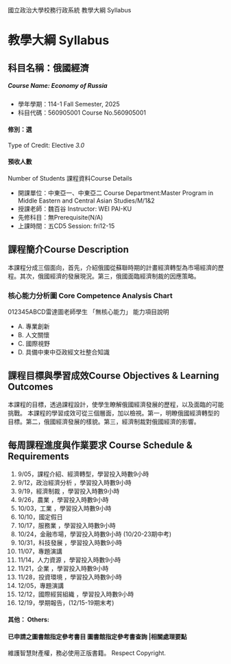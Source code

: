 國立政治大學校務行政系統 教學大綱 Syllabus
# 教學大綱 Syllabus
##  科目名稱：俄國經濟
#####  Course Name: Economy of Russia
  * 學年學期：114-1 Fall Semester, 2025 
  * 科目代碼：560905001 Course No.560905001
#### 修別：選
Type of Credit: Elective 
_3.0_
#### 預收人數
Number of Students
課程資料Course Details
  * 開課單位：中東亞一、中東亞二 Course Department:Master Program in Middle Eastern and Central Asian Studies/M/1&2 
  * 授課老師：魏百谷 Instructor: WEI PAI-KU 
  * 先修科目：無Prerequisite(N/A)
  * 上課時間：五CD5 Session: fri12-15
##  課程簡介Course Description
本課程分成三個面向，首先，介紹俄國從蘇聯時期的計畫經濟轉型為市場經濟的歷程。其次，俄國經濟的發展現況。第三，俄國面臨經濟制裁的因應策略。
###  核心能力分析圖 Core Competence Analysis Chart
012345ABCD雷達圖老師學生
「無核心能力」 
能力項目說明
  * A. 專業創新
  * B. 人文關懷
  * C. 國際視野
  * D. 具備中東中亞政經文社整合知識
##  課程目標與學習成效Course Objectives & Learning Outcomes 
本課程的目標，透過課程設計，使學生瞭解俄國經濟發展的歷程，以及面臨的可能挑戰。
本課程的學習成效可從三個層面，加以檢視。第一，明瞭俄國經濟轉型的目標。第二，俄國經濟發展的樣貌。第三，經濟制裁對俄國經濟的影響。
##  每周課程進度與作業要求 Course Schedule & Requirements
1. 9/05，課程介紹、經濟轉型，學習投入時數9小時
2. 9/12，政治經濟分析 ，學習投入時數9小時
3. 9/19，經濟制裁 ，學習投入時數9小時
4. 9/26，農業 ，學習投入時數9小時
5. 10/03，工業 ，學習投入時數9小時
6. 10/10，國定假日
7. 10/17，服務業 ，學習投入時數9小時
8. 10/24，金融市場，學習投入時數9小時 (10/20-23期中考) 
9. 10/31，科技發展 ，學習投入時數9小時
10. 11/07，專題演講
11. 11/14，人力資源 ，學習投入時數9小時
12. 11/21，企業 ，學習投入時數9小時
13. 11/28，投資環境 ，學習投入時數9小時
14. 12/05，專題演講
15. 12/12，國際經貿組織 ，學習投入時數9小時
16. 12/19，學期報告，(12/15-19期末考) 
####  其他： Others:
####  已申請之圖書館指定參考書目  圖書館指定參考書查詢 |相關處理要點
維護智慧財產權，務必使用正版書籍。 Respect Copyright.